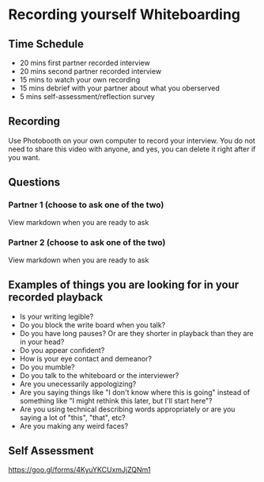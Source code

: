 # Recording yourself Whiteboarding

## Time Schedule
- 20 mins first partner recorded interview
- 20 mins second partner recorded interview 
- 15 mins to watch your own recording
- 15 mins debrief with your partner about what you oberserved
- 5 mins self-assessment/reflection survey

## Recording
Use Photobooth on your own computer to record your interview. You do not need to share this video with anyone, and yes, you can delete it right after if you want.

## Questions

### Partner 1 (choose to ask one of the two)
View markdown when you are ready to ask
<!--
1. Find the 10 most popular words (popularity is determined by how often they occur) in a text file (or long string of text).
2. Given two lists of unordered numbers, find the intersection of the two lists (the numbers that are in common).
-->

### Partner 2 (choose to ask one of the two)
View markdown when you are ready to ask
<!--
3. Given two strings, write a method to decide if one is a permutation of the other (different ordering of the same letters)?
4. Given any integer, print an English phrase that describes the integer (e.g. One Thousand Two Hundred Thirty Four).
-->

## Examples of things you are looking for in your recorded playback
- Is your writing legible?
- Do you block the write board when you talk?
- Do you have long pauses? Or are they shorter in playback than they are in your head?
- Do you appear confident?
- How is your eye contact and demeanor?
- Do you mumble?
- Do you talk to the whiteboard or the interviewer?
- Are you unecessarily appologizing?
- Are you saying things like "I don't know where this is going" instead of something like "I might rethink this later, but I'll start here"?
- Are you using technical describing words appropriately or are you saying a lot of "this", "that", etc?
- Are you making any weird faces?

## Self Assessment
https://goo.gl/forms/4KyuYKCUxmJjZQNm1
